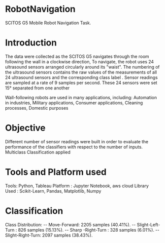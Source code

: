 # RobotNavigation
SCITOS G5  Mobile Robot Navigation Task.
# Introduction

The data were collected as the SCITOS G5 navigates through the room following the wall in a clockwise direction, To navigate, the robot uses 24 ultrasound sensors arranged circularly around its "waist".
The numbering of the ultrasound sensors contains the raw values of the measurements of all 24 ultrasound sensors and the corresponding class label . 
Sensor readings are sampled at a rate of 9 samples per second. 
These 24 sensors were set 15° separated from one another 

Wall-following robots are used in many applications, including: Automation in industries, Military applications, Consumer applications, Cleaning processes, Domestic purposes

# Objective
Different number of sensor readings were built in order to evaluate the performance of the classifiers with respect to the number of inputs.
Multiclass Classification applied 

# Tools and Platform used
Tools:  Python, Tableau
Platform : Jupyter Notebook, aws cloud
Library Used : Scikit-Learn, Pandas, Matplotlib, Numpy

# Classification
Class Distribution: 
-- Move-Forward: 2205 samples (40.41%).
-- Slight-Left-Turn : 826 samples (15.13%).
-- Sharp -Right-Turn : 328 samples (6.01%).
-- Slight-Right-Turn: 2097 samples (38.43%).



